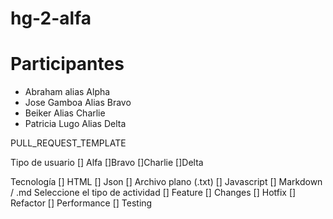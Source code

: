 # hg-2-alfa

# Participantes

* Abraham  alias Alpha
* Jose Gamboa Alias Bravo
* Beiker Alias Charlie
* Patricia Lugo Alias Delta


PULL_REQUEST_TEMPLATE

Tipo de usuario
[] Alfa
[]Bravo
[]Charlie
[]Delta

Tecnología
[] HTML
[] Json
[] Archivo plano (.txt)
[] Javascript
[] Markdown / .md
Seleccione el tipo de actividad
[] Feature
[] Changes
[] Hotfix
[] Refactor
[] Performance
[] Testing
